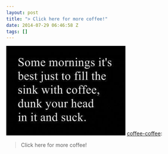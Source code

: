 ```yaml
---
layout: post
title: "> Click here for more coffee!"
date: 2014-07-29 06:46:58 Z
tags: []
---
```

![](/media/2014/07/93190733426.jpg)
[coffee-coffee](http://coffee-coffee.tumblr.com/post/92776631746/click-here-for-more-coffee):

> Click here for more coffee!
